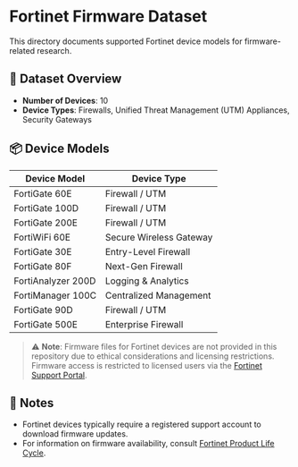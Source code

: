 # Fortinet Firmware Dataset

This directory documents supported Fortinet device models for firmware-related research.

## 🔢 Dataset Overview

- **Number of Devices**: 10
- **Device Types**: Firewalls, Unified Threat Management (UTM) Appliances, Security Gateways

## 📦 Device Models

| Device Model      | Device Type               |
|-------------------|---------------------------|
| FortiGate 60E     | Firewall / UTM            |
| FortiGate 100D    | Firewall / UTM            |
| FortiGate 200E    | Firewall / UTM            |
| FortiWiFi 60E     | Secure Wireless Gateway   |
| FortiGate 30E     | Entry-Level Firewall      |
| FortiGate 80F     | Next-Gen Firewall         |
| FortiAnalyzer 200D| Logging & Analytics       |
| FortiManager 100C | Centralized Management    |
| FortiGate 90D     | Firewall / UTM            |
| FortiGate 500E    | Enterprise Firewall       |

> ⚠️ **Note**: Firmware files for Fortinet devices are not provided in this repository due to ethical considerations and licensing restrictions. Firmware access is restricted to licensed users via the [Fortinet Support Portal](https://support.fortinet.com/).

## 📝 Notes

- Fortinet devices typically require a registered support account to download firmware updates.
- For information on firmware availability, consult [Fortinet Product Life Cycle](https://support.fortinet.com/Information/ProductLifeCycle.aspx).
